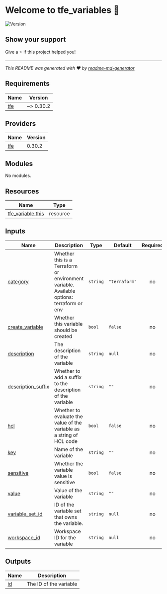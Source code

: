 # Welcome to tfe_variables 👋
![Version](https://img.shields.io/badge/version-v0.0.1-blue.svg?cacheSeconds=2592000)

## Show your support

Give a ⭐️ if this project helped you!


***
_This README was generated with ❤️ by [readme-md-generator](https://github.com/kefranabg/readme-md-generator)_<!-- BEGINNING OF PRE-COMMIT-TERRAFORM DOCS HOOK -->
## Requirements

| Name | Version |
|------|---------|
| <a name="requirement_tfe"></a> [tfe](#requirement\_tfe) | ~> 0.30.2 |

## Providers

| Name | Version |
|------|---------|
| <a name="provider_tfe"></a> [tfe](#provider\_tfe) | 0.30.2 |

## Modules

No modules.

## Resources

| Name | Type |
|------|------|
| [tfe_variable.this](https://registry.terraform.io/providers/hashicorp/tfe/latest/docs/resources/variable) | resource |

## Inputs

| Name | Description | Type | Default | Required |
|------|-------------|------|---------|:--------:|
| <a name="input_category"></a> [category](#input\_category) | Whether this is a Terraform or environment variable. Available options: terraform or env | `string` | `"terraform"` | no |
| <a name="input_create_variable"></a> [create\_variable](#input\_create\_variable) | Whether this variable should be created | `bool` | `false` | no |
| <a name="input_description"></a> [description](#input\_description) | The description of the variable | `string` | `null` | no |
| <a name="input_description_suffix"></a> [description\_suffix](#input\_description\_suffix) | Whether to add a suffix to the description of the variable | `string` | `""` | no |
| <a name="input_hcl"></a> [hcl](#input\_hcl) | Whether to evaluate the value of the variable as a string of HCL code | `bool` | `false` | no |
| <a name="input_key"></a> [key](#input\_key) | Name of the variable | `string` | `""` | no |
| <a name="input_sensitive"></a> [sensitive](#input\_sensitive) | Whether the variable value is sensitive | `bool` | `false` | no |
| <a name="input_value"></a> [value](#input\_value) | Value of the variable | `string` | `""` | no |
| <a name="input_variable_set_id"></a> [variable\_set\_id](#input\_variable\_set\_id) | ID of the variable set that owns the variable. | `string` | `null` | no |
| <a name="input_workspace_id"></a> [workspace\_id](#input\_workspace\_id) | Workspace ID for the variable | `string` | `null` | no |

## Outputs

| Name | Description |
|------|-------------|
| <a name="output_id"></a> [id](#output\_id) | The ID of the variable |
<!-- END OF PRE-COMMIT-TERRAFORM DOCS HOOK -->
